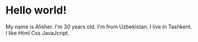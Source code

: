 # Hello world!
My name is Alisher. I'm 30 years old. I'm from Uzbekistan.
I live in Tashkent. I like Html Css JavaJcript.
